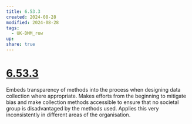 ```yaml
---
title: 6.53.3
created: 2024-08-28
modified: 2024-08-28
tags:
  - UK-DMM_row
up: 
share: true
---
```

# [6.53.3](6.53.3.md)

Embeds transparency of methods into the process when designing data collection where appropriate. Makes efforts from the beginning to mitigate bias and make collection methods accessible to ensure that no societal group is disadvantaged by the methods used. Applies this very inconsistently in different areas of the organisation.
